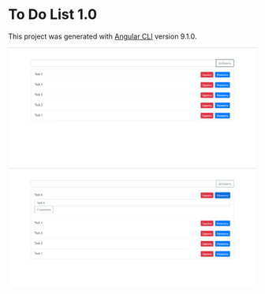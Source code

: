 # To Do List 1.0

This project was generated with [Angular CLI](https://github.com/angular/angular-cli) version 9.1.0.


<img src = "/todolist1/1.PNG" alt = "img1">
<img src = "/todolist1/Снимок.PNG" alt = "img2">
